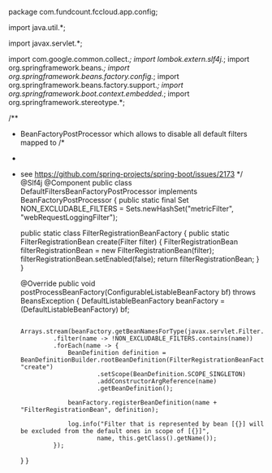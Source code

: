 package com.fundcount.fccloud.app.config;

import java.util.*;

import javax.servlet.*;

import com.google.common.collect.*;
import lombok.extern.slf4j.*;
import org.springframework.beans.*;
import org.springframework.beans.factory.config.*;
import org.springframework.beans.factory.support.*;
import org.springframework.boot.context.embedded.*;
import org.springframework.stereotype.*;

/**
 * BeanFactoryPostProcessor which allows to disable all default filters mapped to /*
 * <p>
 * see https://github.com/spring-projects/spring-boot/issues/2173
 */
@Slf4j
@Component
public class DefaultFiltersBeanFactoryPostProcessor implements BeanFactoryPostProcessor
{
    public static final Set<String> NON_EXCLUDABLE_FILTERS = Sets.newHashSet("metricFilter", "webRequestLoggingFilter");

    public static class FilterRegistrationBeanFactory
    {
        public static FilterRegistrationBean create(Filter filter)
        {
            FilterRegistrationBean filterRegistrationBean = new FilterRegistrationBean(filter);
            filterRegistrationBean.setEnabled(false);
            return filterRegistrationBean;
        }
    }

    @Override
    public void postProcessBeanFactory(ConfigurableListableBeanFactory bf) throws BeansException
    {
        DefaultListableBeanFactory beanFactory = (DefaultListableBeanFactory) bf;

        Arrays.stream(beanFactory.getBeanNamesForType(javax.servlet.Filter.class))
                .filter(name -> !NON_EXCLUDABLE_FILTERS.contains(name))
                .forEach(name -> {
                    BeanDefinition definition = BeanDefinitionBuilder.rootBeanDefinition(FilterRegistrationBeanFactory.class, "create")
                            .setScope(BeanDefinition.SCOPE_SINGLETON)
                            .addConstructorArgReference(name)
                            .getBeanDefinition();

                    beanFactory.registerBeanDefinition(name + "FilterRegistrationBean", definition);

                    log.info("Filter that is represented by bean [{}] will be excluded from the default ones in scope of [{}]",
                            name, this.getClass().getName());
                });
    }
}
